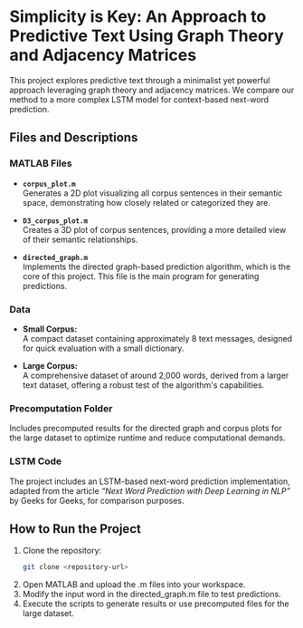 # Simplicity is Key: An Approach to Predictive Text Using Graph Theory and Adjacency Matrices

This project explores predictive text through a minimalist yet powerful approach leveraging graph theory and adjacency matrices. We compare our method to a more complex LSTM model for context-based next-word prediction.

## Files and Descriptions

### MATLAB Files
- **`corpus_plot.m`**  
  Generates a 2D plot visualizing all corpus sentences in their semantic space, demonstrating how closely related or categorized they are.
  
- **`D3_corpus_plot.m`**  
  Creates a 3D plot of corpus sentences, providing a more detailed view of their semantic relationships.
  
- **`directed_graph.m`**  
  Implements the directed graph-based prediction algorithm, which is the core of this project. This file is the main program for generating predictions.

### Data
- **Small Corpus:**  
  A compact dataset containing approximately 8 text messages, designed for quick evaluation with a small dictionary.
  
- **Large Corpus:**  
  A comprehensive dataset of around 2,000 words, derived from a larger text dataset, offering a robust test of the algorithm's capabilities.

### Precomputation Folder
Includes precomputed results for the directed graph and corpus plots for the large dataset to optimize runtime and reduce computational demands.

### LSTM Code
The project includes an LSTM-based next-word prediction implementation, adapted from the article *“Next Word Prediction with Deep Learning in NLP”* by Geeks for Geeks, for comparison purposes.

## How to Run the Project
1. Clone the repository:  
   ```bash
   git clone <repository-url>
2. Open MATLAB and upload the .m files into your workspace.
3. Modify the input word in the directed_graph.m file to test predictions.
4. Execute the scripts to generate results or use precomputed files for the large dataset.

